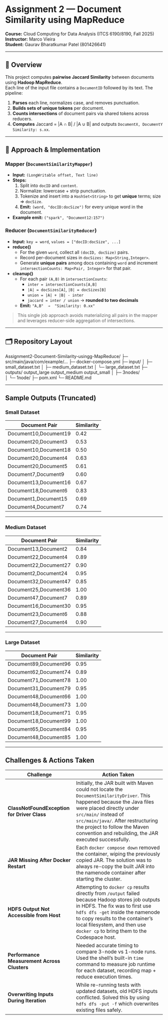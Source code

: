 # Assignment 2 — Document Similarity using MapReduce

**Course:** Cloud Computing for Data Analysis (ITCS 6190/8190, Fall 2025)  
**Instructor:** Marco Vieira  
**Student:** Gaurav Bharatkumar Patel (801426641)

---

## 📌 Overview

This project computes **pairwise Jaccard Similarity** between documents using **Hadoop MapReduce**.  
Each line of the input file contains a `DocumentID` followed by its text. The pipeline:

1. **Parses** each line, normalizes case, and removes punctuation.
2. **Builds sets of unique tokens** per document.
3. **Counts intersections** of document pairs via shared tokens across reducers.
4. **Computes** Jaccard = \|A ∩ B\| / \|A ∪ B\| and outputs `DocumentX, DocumentY  Similarity: s.xx`.

---

## 🧠 Approach & Implementation

### Mapper (`DocumentSimilarityMapper`)
- **Input:** `(LongWritable offset, Text line)`
- **Steps:**
  1. Split into `docID` and `content`.
  2. Normalize: lowercase + strip punctuation.
  3. Tokenize and insert into a `HashSet<String>` to get **unique** terms; size ⇒ `docSize`.
  4. **Emit:** `(word, "docID:docSize")` for every unique word in the document.
- **Example emit:** `("spark", "Document12:157")`

### Reducer (`DocumentSimilarityReducer`)
- **Input:** `key = word`, `values = ["docID:docSize", ...]`
- **reduce()**
  - For the given `word`, collect all `(docID, docSize)` pairs.
  - Record per-document sizes in `docSizes: Map<String,Integer>`.
  - Generate **unique pairs** among docs containing `word` and increment  
    `intersectionCounts: Map<Pair, Integer>` for that pair.
- **cleanup()**
  - For each pair `(A,B)` in `intersectionCounts`:
    - `inter = intersectionCounts[A,B]`
    - `|A| = docSizes[A]`, `|B| = docSizes[B]`
    - `union = |A| + |B| - inter`
    - `jaccard = inter / union` → **rounded to two decimals**
  - **Emit:** `"A,B"  →  "Similarity: 0.xx"`

> This single job approach avoids materializing all pairs in the mapper and leverages reducer-side aggregation of intersections.

---

## 🗂️ Repository Layout

Assignment2-Document-Similarity-usingg-MapReduce/
├─ src/main/java/com/example/...
├─ docker-compose.yml
├─ input/
│ ├─ small_dataset.txt
│ ├─ medium_dataset.txt
│ └─ large_dataset.txt
├─ outputs/ output_large output_medium output_small
│ ├─ 3nodes/  
│ └─ 1node/ 
├─ pom.xml
└─ README.md


---

## Sample Outputs (Truncated)

### Small Dataset
| Document Pair | Similarity |
|--------------|-----------|
| Document10,Document19 | 0.42 |
| Document20,Document3  | 0.53 |
| Document10,Document18 | 0.50 |
| Document20,Document4  | 0.63 |
| Document20,Document5  | 0.61 |
| Document7,Document9   | 0.60 |
| Document13,Document16 | 0.67 |
| Document18,Document6  | 0.83 |
| Document1,Document15  | 0.69 |
| Document4,Document7   | 0.74 |

---

### Medium Dataset
| Document Pair | Similarity |
|--------------|-----------|
| Document13,Document2  | 0.84 |
| Document22,Document4  | 0.89 |
| Document22,Document27 | 0.90 |
| Document2,Document24  | 0.95 |
| Document32,Document47 | 0.85 |
| Document25,Document36 | 1.00 |
| Document47,Document7  | 0.89 |
| Document16,Document30 | 0.95 |
| Document23,Document6  | 0.88 |
| Document27,Document4  | 0.90 |

---

### Large Dataset
| Document Pair | Similarity |
|--------------|-----------|
| Document89,Document96 | 0.95 |
| Document62,Document74 | 0.89 |
| Document71,Document78 | 1.00 |
| Document31,Document79 | 0.95 |
| Document48,Document66 | 1.00 |
| Document48,Document73 | 1.00 |
| Document18,Document71 | 0.95 |
| Document18,Document99 | 1.00 |
| Document65,Document84 | 0.95 |
| Document48,Document85 | 1.00 |


---

## Challenges & Actions Taken

| Challenge | Action Taken |
|----------|--------------|
| **ClassNotFoundException for Driver Class** | Initially, the JAR built with Maven could not locate the `DocumentSimilarityDriver`. This happened because the Java files were placed directly under `src/main/` instead of `src/main/java/`. After restructuring the project to follow the Maven convention and rebuilding, the JAR executed successfully. |
| **JAR Missing After Docker Restart** | Each `docker compose down` removed the container, wiping the previously copied JAR. The solution was to always re-copy the built JAR into the namenode container after starting the cluster. |
| **HDFS Output Not Accessible from Host** | Attempting to `docker cp` results directly from `/output` failed because Hadoop stores job outputs in HDFS. The fix was to first use `hdfs dfs -get` inside the namenode to copy results to the container’s local filesystem, and then use `docker cp` to bring them to the Codespace host. |
| **Performance Measurement Across Clusters** | Needed accurate timing to compare 3-node vs 1-node runs. Used the shell’s built-in `time` command to measure job runtime for each dataset, recording map + reduce execution times. |
| **Overwriting Inputs During Iteration** | While re-running tests with updated datasets, old HDFS inputs conflicted. Solved this by using `hdfs dfs -put -f` which overwrites existing files safely. |
